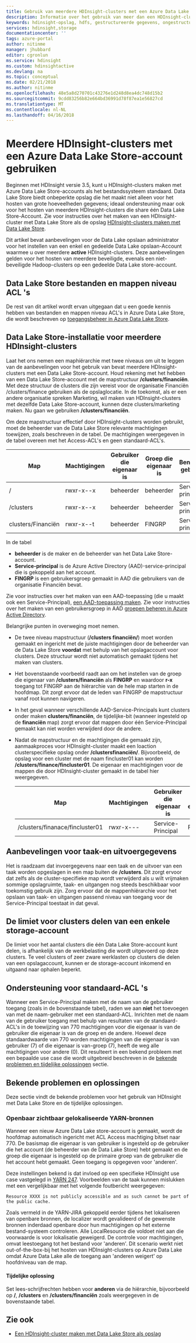 ```yaml
---
title: Gebruik van meerdere HDInsight-clusters met een Azure Data Lake Store-account - Azure | Microsoft Docs
description: Informatie over het gebruik van meer dan een HDInsight-cluster met één Data Lake Store-account
keywords: hdinsight-opslag, hdfs, gestructureerde gegevens, ongestructureerde gegevens, data lake store
services: hdinsight,storage
documentationcenter: ''
tags: azure-portal
author: nitinme
manager: jhubbard
editor: cgronlun
ms.service: hdinsight
ms.custom: hdinsightactive
ms.devlang: na
ms.topic: conceptual
ms.date: 02/21/2018
ms.author: nitinme
ms.openlocfilehash: 48e5a8d270701c43276e1d248d8ea4dc748d15b2
ms.sourcegitcommit: 9cdd83256b82e664bd36991d78f87ea1e56827cd
ms.translationtype: MT
ms.contentlocale: nl-NL
ms.lasthandoff: 04/16/2018
---
```

# <a name="use-multiple-hdinsight-clusters-with-an-azure-data-lake-store-account"></a>Meerdere HDInsight-clusters met een Azure Data Lake Store-account gebruiken

Beginnen met HDInsight versie 3.5, kunt u HDInsight-clusters maken met Azure Data Lake Store-accounts als het bestandssysteem standaard.
Data Lake Store biedt onbeperkte opslag die het maakt niet alleen voor het hosten van grote hoeveelheden gegevens; ideaal ondersteuning maar ook voor het hosten van meerdere HDInsight-clusters die share één Data Lake Store-Account. Zie voor instructies over het maken van een HDInsight-cluster met Data Lake Store als de opslag [HDInsight-clusters maken met Data Lake Store](../data-lake-store/data-lake-store-hdinsight-hadoop-use-portal.md).

Dit artikel bevat aanbevelingen voor de Data Lake opslaan administrator voor het instellen van een enkel en gedeelde Data Lake opslaan-Account waarmee u over meerdere **active** HDInsight-clusters. Deze aanbevelingen gelden voor het hosten van meerdere beveiligde, evenals een niet-beveiligde Hadoop-clusters op een gedeelde Data Lake store-account.


## <a name="data-lake-store-file-and-folder-level-acls"></a>Data Lake Store bestanden en mappen niveau ACL 's

De rest van dit artikel wordt ervan uitgegaan dat u een goede kennis hebben van bestanden en mappen niveau ACL's in Azure Data Lake Store, die wordt beschreven op [toegangsbeheer in Azure Data Lake Store](../data-lake-store/data-lake-store-access-control.md).

## <a name="data-lake-store-setup-for-multiple-hdinsight-clusters"></a>Data Lake Store-installatie voor meerdere HDInsight-clusters
Laat het ons nemen een maphiërarchie met twee niveaus om uit te leggen van de aanbevelingen voor het gebruik van bevat meerdere HDInsight-clusters met een Data Lake Store-account. Houd rekening met het hebben van een Data Lake Store-account met de mapstructuur **/clusters/financiën**. Met deze structuur de clusters die zijn vereist voor de organisatie Financiën /clusters/finance gebruiken als de opslaglocatie. In de toekomst, als er een andere organisatie spreken Marketing, wil maken van HDInsight-clusters met dezelfde Data Lake Store-account, kunnen deze clusters/marketing maken. Nu gaan we gebruiken **/clusters/financiën**.

Om deze mapstructuur effectief door HDInsight-clusters worden gebruikt, moet de beheerder van de Data Lake Store relevante machtigingen toewijzen, zoals beschreven in de tabel. De machtigingen weergegeven in de tabel overeen met het Access-ACL's en geen standaard-ACL's. 


|Map  |Machtigingen  |Gebruiker die eigenaar is  |Groep die eigenaar is  | Benoemde gebruiker | Benoemde gebruikersmachtigingen | Benoemde groep | Benoemde groepsmachtigingen |
|---------|---------|---------|---------|---------|---------|---------|---------|
|/ | rwxr-x--x  |beheerder |beheerder  |Service-principal |--x  |FINGRP   |r-x         |
|/clusters | rwxr-x--x |beheerder |beheerder |Service-principal |--x  |FINGRP |r-x         |
|clusters/Financiën | rwxr-x--t |beheerder |FINGRP  |Service-principal |rwx  |-  |-     |

In de tabel

- **beheerder** is de maker en de beheerder van het Data Lake Store-account.
- **Service-principal** is de Azure Active Directory (AAD)-service-principal die is gekoppeld aan het account.
- **FINGRP** is een gebruikersgroep gemaakt in AAD die gebruikers van de organisatie Financiën bevat.

Zie voor instructies over het maken van een AAD-toepassing (die u maakt ook een Service-Principal), [een AAD-toepassing maken](../azure-resource-manager/resource-group-create-service-principal-portal.md#create-an-azure-active-directory-application). Zie voor instructies over het maken van een gebruikersgroep in AAD [groepen beheren in Azure Active Directory](../active-directory/active-directory-groups-create-azure-portal.md).

Belangrijke punten in overweging moet nemen.

- De twee niveau mapstructuur (**/clusters financiën/**) moet worden gemaakt en ingericht met de juiste machtigingen door de beheerder van de Data Lake Store **voordat** met behulp van het opslagaccount voor clusters. Deze structuur wordt niet automatisch gemaakt tijdens het maken van clusters.
- Het bovenstaande voorbeeld raadt aan om het instellen van de groep die eigenaar van **/clusters/financiën** als **FINGRP** en waardoor **r-x** toegang tot FINGRP aan de hiërarchie van de hele map starten in de hoofdmap. Dit zorgt ervoor dat de leden van FINGRP de mapstructuur vanaf root kunnen navigeren.
- In het geval wanneer verschillende AAD-Service-Principals kunt clusters onder maken **clusters/financiën**, de tijdelijke-bit (wanneer ingesteld op de **financiën** map) zorgt ervoor dat mappen door één Service-Principal gemaakt kan niet worden verwijderd door de andere.
- Nadat de mapstructuur en de machtigingen die gemaakt zijn, aanmaakproces voor HDInsight-cluster maakt een loaction clusterspecifieke opslag onder **/clustersfinanciën/**. Bijvoorbeeld, de opslag voor een cluster met de naam fincluster01 kan worden **/clusters/finance/fincluster01**. De eigenaar en machtigingen voor de mappen die door HDInsight-cluster gemaakt in de tabel hier weergegeven.

    |Map  |Machtigingen  |Gebruiker die eigenaar is  |Groep die eigenaar is  | Benoemde gebruiker | Benoemde gebruikersmachtigingen | Benoemde groep | Benoemde groepsmachtigingen |
    |---------|---------|---------|---------|---------|---------|---------|---------|
    |/clusters/finanace/fincluster01 | rwxr-x---  |Service-Principal |FINGRP  |- |-  |-   |-  | 
   


## <a name="recommendations-for-job-input-and-output-data"></a>Aanbevelingen voor taak-en uitvoergegevens

Het is raadzaam dat invoergegevens naar een taak en de uitvoer van een taak worden opgeslagen in een map buiten de **/clusters**. Dit zorgt ervoor dat zelfs als de cluster-specifieke map wordt verwijderd als u wilt vrijmaken sommige opslagruimte, taak- en uitgangen nog steeds beschikbaar voor toekomstig gebruik zijn. Zorg ervoor dat de mappenhiërarchie voor het opslaan van taak- en uitgangen passend niveau van toegang voor de Service-Principal toestaat in dat geval.

## <a name="limit-on-clusters-sharing-a-single-storage-account"></a>De limiet voor clusters delen van een enkele storage-account

De limiet voor het aantal clusters die één Data Lake Store-account kunt delen, is afhankelijk van de werkbelasting die wordt uitgevoerd op deze clusters. Te veel clusters of zeer zware werklasten op clusters die delen van een opslagaccount, kunnen er de storage-account inkomend en uitgaand naar ophalen beperkt.

## <a name="support-for-default-acls"></a>Ondersteuning voor standaard-ACL 's

Wanneer een Service-Principal maken met de naam van de gebruiker toegang (zoals in de bovenstaande tabel), raden we aan **niet** het toevoegen van met de naam-gebruiker met een standaard-ACL. Inrichten met de naam van de gebruiker toegang met behulp van resultaten van de standaard-ACL's in de toewijzing van 770 machtigingen voor die eigenaar is van de gebruiker die eigenaar is van de groep en de andere. Hoewel deze standaardwaarde van 770 worden machtigingen van die eigenaar is van gebruiker (7) of die eigenaar is van-groep (7), heeft de weg alle machtigingen voor andere (0). Dit resulteert in een bekend probleem met een bepaalde use case die wordt uitgebreid beschreven in de [bekende problemen en tijdelijke oplossingen](#known-issues-and-workarounds) sectie.

## <a name="known-issues-and-workarounds"></a>Bekende problemen en oplossingen

Deze sectie vindt de bekende problemen voor het gebruik van HDInsight met Data Lake Store en de tijdelijke oplossingen.

### <a name="publicly-visible-localized-yarn-resources"></a>Openbaar zichtbaar gelokaliseerde YARN-bronnen

Wanneer een nieuw Azure Data Lake store-account is gemaakt, wordt de hoofdmap automatisch ingericht met ACL Access machtiging bitset naar 770. De basismap die eigenaar is van gebruiker is ingesteld op de gebruiker die het account (de beheerder van de Data Lake Store) hebt gemaakt en de groep die eigenaar is ingesteld op de primaire groep van de gebruiker die het account hebt gemaakt. Geen toegang is opgegeven voor 'anderen'.

Deze instellingen bekend is dat invloed op een specifieke HDInsight use case vastgelegd in [YARN 247](https://hwxmonarch.atlassian.net/browse/YARN-247). Voorbeelden van de taak kunnen mislukken met een vergelijkbaar met het volgende foutbericht weergegeven:

    Resource XXXX is not publicly accessible and as such cannot be part of the public cache.

Zoals vermeld in de YARN-JIRA gekoppeld eerder tijdens het lokaliseren van openbare bronnen, de localizer wordt gevalideerd of de gewenste bronnen inderdaad openbare door hun machtigingen op het externe bestand-systeem controleren. Alle LocalResource die voldoet niet aan die voorwaarde is voor lokalisatie geweigerd. De controle voor machtigingen, omvat leestoegang tot het bestand voor 'anderen'. Dit scenario werkt niet out-of-the-box-bij het hosten van HDInsight-clusters op Azure Data Lake omdat Azure Data Lake alle de toegang aan 'anderen weigert' op hoofdniveau van de map.

#### <a name="workaround"></a>Tijdelijke oplossing
Set lees-schrijfrechten hebben voor **anderen** via de hiërarchie, bijvoorbeeld op **/**, **/clusters** en   **/clusters/financiën** zoals weergegeven in de bovenstaande tabel.

## <a name="see-also"></a>Zie ook

* [Een HDInsight-cluster maken met Data Lake Store als opslag](../data-lake-store/data-lake-store-hdinsight-hadoop-use-portal.md)


